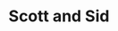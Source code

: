 ---
layout: credit-info
headerstatus: shunk-header
valid: 1
title: Scott and Sid
iden: scottandsid
showreel_weight: 2
credits_weight: 9
thumbnail: /assets/img/credits-grid/scott-and-sid.jpg
image: /assets/img/credits-grid/opengraph/scott-and-sid.jpg
image_size: 3
category: credits
role: Composer
type: Feature Film
imdb: http://www.imdb.com/title/tt4702346
genre: Coming-of-age Drama
director: Scott Elliot
producers: Sid Sadowskyj
synopsis: From their first encounter as teenagers in high school, Scott and Sid seem unlikely friends. Scott is a shambolic dreamer, intent on carving out his own path in life and holding up a metaphorical middle finger to anyone who tries to stop him.
---
